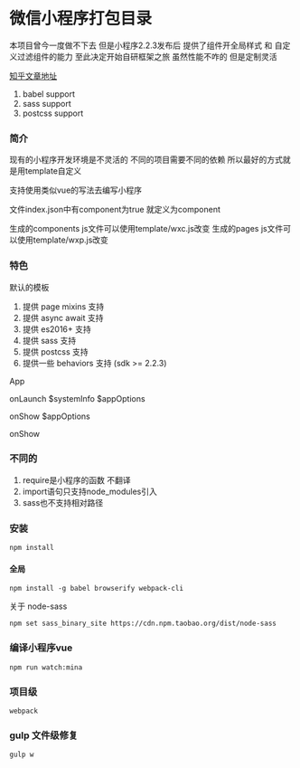 # 微信小程序打包目录

本项目曾今一度做不下去 但是小程序2.2.3发布后 提供了组件开全局样式 和 自定义过滤组件的能力 至此决定开始自研框架之旅 虽然性能不咋的 但是定制灵活

[知乎文章地址](https://zhuanlan.zhihu.com/p/32905413)

1. babel support
2. sass support
3. postcss support

### 简介

现有的小程序开发环境是不灵活的 不同的项目需要不同的依赖 所以最好的方式就是用template自定义

支持使用类似vue的写法去编写小程序

文件index.json中有component为true 就定义为component

生成的components js文件可以使用template/wxc.js改变
生成的pages js文件可以使用template/wxp.js改变

### 特色

默认的模板
1. 提供 page mixins 支持
2. 提供 async await 支持
3. 提供 es2016+ 支持
4. 提供 sass 支持
5. 提供 postcss 支持
6. 提供一些 behaviors 支持 (sdk >= 2.2.3)

App

onLaunch
$systemInfo
$appOptions

onShow
$appOptions

onShow

### 不同的
1. require是小程序的函数 不翻译
2. import语句只支持node_modules引入
3. sass也不支持相对路径

### 安装

```
npm install
```

#### 全局

```
npm install -g babel browserify webpack-cli
```

关于 node-sass

```
npm set sass_binary_site https://cdn.npm.taobao.org/dist/node-sass
```

### 编译小程序vue

```
npm run watch:mina
```

### 项目级

```
webpack
```

### gulp 文件级修复

```
gulp w
```
